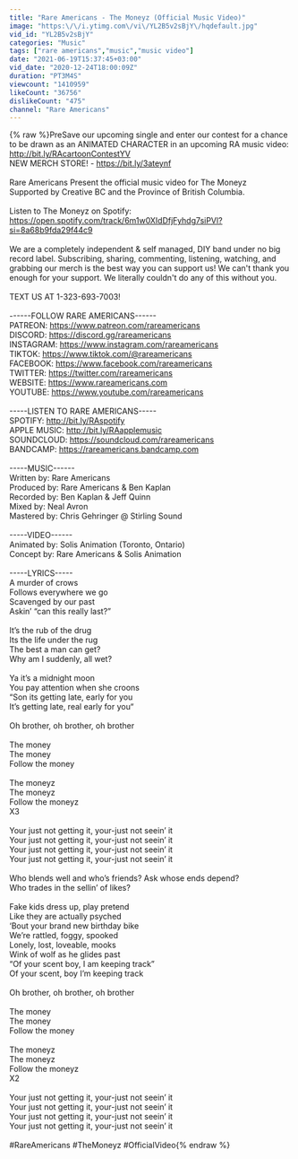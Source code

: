 ```yaml
---
title: "Rare Americans - The Moneyz (Official Music Video)"
image: "https:\/\/i.ytimg.com\/vi\/YL2B5v2sBjY\/hqdefault.jpg"
vid_id: "YL2B5v2sBjY"
categories: "Music"
tags: ["rare americans","music","music video"]
date: "2021-06-19T15:37:45+03:00"
vid_date: "2020-12-24T18:00:09Z"
duration: "PT3M4S"
viewcount: "1410959"
likeCount: "36756"
dislikeCount: "475"
channel: "Rare Americans"
---
```

{% raw %}PreSave our upcoming single and enter our contest for a chance to be drawn as an ANIMATED CHARACTER in an upcoming RA music video: <a rel="nofollow" target="blank" href="http://bit.ly/RAcartoonContestYV">http://bit.ly/RAcartoonContestYV</a><br />NEW MERCH STORE! - <a rel="nofollow" target="blank" href="https://bit.ly/3ateynf">https://bit.ly/3ateynf</a><br /><br />Rare Americans Present the official music video for The Moneyz<br />Supported by Creative BC and the Province of British Columbia.<br /><br />Listen to The Moneyz on Spotify: <a rel="nofollow" target="blank" href="https://open.spotify.com/track/6m1w0XIdDfjFyhdg7siPVl?si=8a68b9fda29f44c9">https://open.spotify.com/track/6m1w0XIdDfjFyhdg7siPVl?si=8a68b9fda29f44c9</a><br /><br />We are a completely independent &amp; self managed, DIY band under no big record label. Subscribing, sharing, commenting, listening, watching, and grabbing our merch is the best way you can support us! We can't thank you enough for your support. We literally couldn't do any of this without you.  <br /><br />TEXT US AT 1-323-693-7003!<br /><br />------FOLLOW RARE AMERICANS------<br />PATREON: <a rel="nofollow" target="blank" href="https://www.patreon.com/rareamericans">https://www.patreon.com/rareamericans</a><br />DISCORD: <a rel="nofollow" target="blank" href="https://discord.gg/rareamericans">https://discord.gg/rareamericans</a><br />INSTAGRAM: <a rel="nofollow" target="blank" href="https://www.instagram.com/rareamericans">https://www.instagram.com/rareamericans</a><br />TIKTOK: <a rel="nofollow" target="blank" href="https://www.tiktok.com/@rareamericans">https://www.tiktok.com/@rareamericans</a><br />FACEBOOK: <a rel="nofollow" target="blank" href="https://www.facebook.com/rareamericans">https://www.facebook.com/rareamericans</a><br />TWITTER: <a rel="nofollow" target="blank" href="https://twitter.com/rareamericans">https://twitter.com/rareamericans</a><br />WEBSITE: <a rel="nofollow" target="blank" href="https://www.rareamericans.com">https://www.rareamericans.com</a><br />YOUTUBE: <a rel="nofollow" target="blank" href="https://www.youtube.com/rareamericans">https://www.youtube.com/rareamericans</a><br /><br />-----LISTEN TO RARE AMERICANS-----<br />SPOTIFY: <a rel="nofollow" target="blank" href="http://bit.ly/RAspotify">http://bit.ly/RAspotify</a><br />APPLE MUSIC: <a rel="nofollow" target="blank" href="http://bit.ly/RAapplemusic">http://bit.ly/RAapplemusic</a><br />SOUNDCLOUD: <a rel="nofollow" target="blank" href="https://soundcloud.com/rareamericans">https://soundcloud.com/rareamericans</a><br />BANDCAMP: <a rel="nofollow" target="blank" href="https://rareamericans.bandcamp.com">https://rareamericans.bandcamp.com</a><br /><br />-----MUSIC------ <br />Written by: Rare Americans <br />Produced by: Rare Americans &amp; Ben Kaplan <br />Recorded by: Ben Kaplan &amp; Jeff Quinn <br />Mixed by: Neal Avron <br />Mastered by: Chris Gehringer @ Stirling Sound<br /><br />-----VIDEO------<br />Animated by: Solis Animation (Toronto, Ontario)<br />Concept by: Rare Americans &amp; Solis Animation<br /><br />-----LYRICS----- <br />A murder of crows<br />Follows everywhere we go<br />Scavenged by our past<br />Askin’ “can this really last?”<br /> <br />It’s the rub of the drug<br />Its the life under the rug<br />The best a man can get?<br />Why am I suddenly, all wet?<br /> <br />Ya it’s a midnight moon<br />You pay attention when she croons<br />“Son its getting late, early for you<br />It’s getting late, real early for you“<br /> <br />Oh brother, oh brother, oh brother <br /><br />The money<br />The money<br />Follow the money <br /><br />The moneyz<br />The moneyz<br />Follow the moneyz<br />X3<br /><br />Your just not getting it, your-just not seein’ it<br />Your just not getting it, your-just not seein’ it<br />Your just not getting it, your-just not seein’ it<br />Your just not getting it, your-just not seein’ it<br /><br />Who blends well and who’s friends? Ask whose ends depend?<br />Who trades in the sellin’ of likes?<br /><br />Fake kids dress up, play pretend<br />Like they are actually psyched<br />‘Bout your brand new birthday bike<br />We’re rattled, foggy, spooked<br />Lonely, lost, loveable, mooks<br />Wink of wolf as he glides past<br />“Of your scent boy, I am keeping track”<br />Of your scent, boy I’m keeping track <br /><br />Oh brother, oh brother, oh brother <br /><br />The money<br />The money<br />Follow the money <br /><br />The moneyz <br />The moneyz <br />Follow the moneyz<br />X2<br /><br />Your just not getting it, your-just not seein’ it<br />Your just not getting it, your-just not seein’ it<br />Your just not getting it, your-just not seein’ it<br />Your just not getting it, your-just not seein’ it<br /><br />#RareAmericans #TheMoneyz #OfficialVideo{% endraw %}
